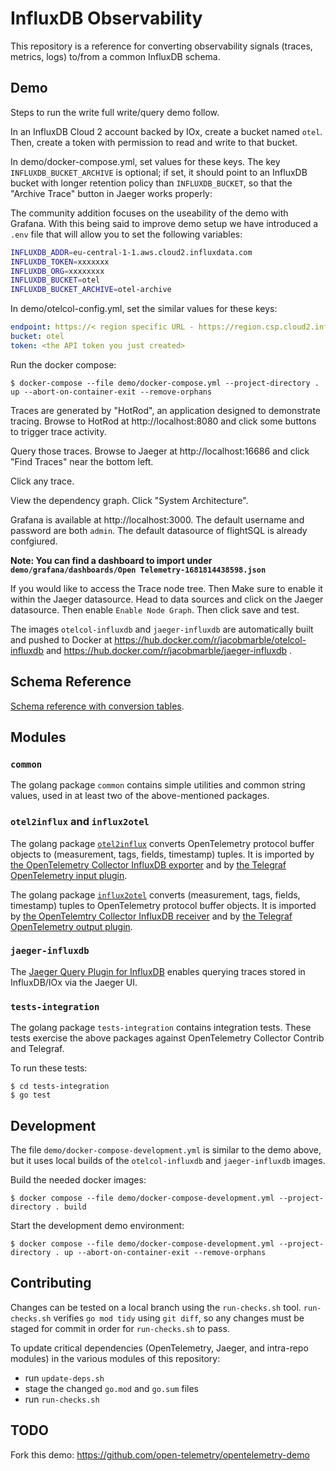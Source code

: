 # InfluxDB Observability

This repository is a reference for converting observability signals (traces, metrics, logs) to/from a common InfluxDB schema.

## Demo

Steps to run the write full write/query demo follow.

In an InfluxDB Cloud 2 account backed by IOx, create a bucket named `otel`.
Then, create a token with permission to read and write to that bucket.

In demo/docker-compose.yml, set values for these keys.
The key `INFLUXDB_BUCKET_ARCHIVE` is optional;
if set, it should point to an InfluxDB bucket with longer retention policy than `INFLUXDB_BUCKET`,
so that the "Archive Trace" button in Jaeger works properly:

The community addition focuses on the useability of the demo with Grafana. With this being said to improve demo setup we have introduced a `.env` file that will allow you to set the following variables:

```bash
INFLUXDB_ADDR=eu-central-1-1.aws.cloud2.influxdata.com
INFLUXDB_TOKEN=xxxxxxx
INFLUXDB_ORG=xxxxxxxx
INFLUXDB_BUCKET=otel 
INFLUXDB_BUCKET_ARCHIVE=otel-archive
```

In demo/otelcol-config.yml, set the similar values for these keys:
```yaml
endpoint: https://< region specific URL - https://region.csp.cloud2.influxdata.com/ >
bucket: otel
token: <the API token you just created>
```

Run the docker compose:
```console
$ docker-compose --file demo/docker-compose.yml --project-directory . up --abort-on-container-exit --remove-orphans
```

Traces are generated by "HotRod", an application designed to demonstrate tracing.
Browse to HotRod at http://localhost:8080 and click some buttons to trigger trace activity.

Query those traces.
Browse to Jaeger at http://localhost:16686 and click "Find Traces" near the bottom left.

Click any trace.

View the dependency graph.
Click "System Architecture".

Grafana is available at http://localhost:3000. The default username and password are both `admin`. The default datasource of flightSQL is already confgiured.

**Note: You can find a dashboard to import under `demo/grafana/dashboards/Open Telemetry-1681814438598.json`**

If you would like to access the Trace node tree. Then Make sure to enable it within the Jaeger datasource. Head to data sources and click on the Jaeger datasource. Then enable `Enable Node Graph`. Then click save and test.


The images `otelcol-influxdb` and `jaeger-influxdb` are automatically built and pushed to Docker at https://hub.docker.com/r/jacobmarble/otelcol-influxdb and https://hub.docker.com/r/jacobmarble/jaeger-influxdb .

## Schema Reference

[Schema reference with conversion tables](docs/index.md).

## Modules

### `common`

The golang package `common` contains simple utilities and common string values,
used in at least two of the above-mentioned packages.

### `otel2influx` and `influx2otel`

The golang package [`otel2influx`](otel2influx/README.md) converts OpenTelemetry protocol buffer objects to (measurement, tags, fields, timestamp) tuples.
It is imported by [the OpenTelemetry Collector InfluxDB exporter](https://github.com/open-telemetry/opentelemetry-collector-contrib/tree/main/exporter/influxdbexporter)
and by [the Telegraf OpenTelemetry input plugin](https://github.com/influxdata/telegraf/tree/master/plugins/inputs/opentelemetry).

The golang package [`influx2otel`](influx2otel/README.md) converts (measurement, tags, fields, timestamp) tuples to OpenTelemetry protocol buffer objects.
It is imported by [the OpenTelemtry Collector InfluxDB receiver](https://github.com/open-telemetry/opentelemetry-collector-contrib/tree/main/receiver/influxdbreceiver)
and by [the Telegraf OpenTelemetry output plugin](https://github.com/influxdata/telegraf/tree/master/plugins/outputs/opentelemetry).

### `jaeger-influxdb`

The [Jaeger Query Plugin for InfluxDB](jaeger-influxdb) enables querying traces stored in InfluxDB/IOx via the Jaeger UI.

### `tests-integration`

The golang package `tests-integration` contains integration tests.
These tests exercise the above packages against OpenTelemetry Collector Contrib and Telegraf.

To run these tests:
```console
$ cd tests-integration
$ go test
```

## Development

The file `demo/docker-compose-development.yml` is similar to the demo above,
but it uses local builds of the `otelcol-influxdb` and `jaeger-influxdb` images.

Build the needed docker images:
```console
$ docker compose --file demo/docker-compose-development.yml --project-directory . build
```

Start the development demo environment:
```console
$ docker compose --file demo/docker-compose-development.yml --project-directory . up --abort-on-container-exit --remove-orphans
```

## Contributing

Changes can be tested on a local branch using the `run-checks.sh` tool.
`run-checks.sh` verifies `go mod tidy` using `git diff`,
so any changes must be staged for commit in order for `run-checks.sh` to pass.

To update critical dependencies (OpenTelemetry, Jaeger, and intra-repo modules) in the various modules of this repository:
- run `update-deps.sh`
- stage the changed `go.mod` and `go.sum` files
- run `run-checks.sh`

## TODO
Fork this demo:
https://github.com/open-telemetry/opentelemetry-demo

